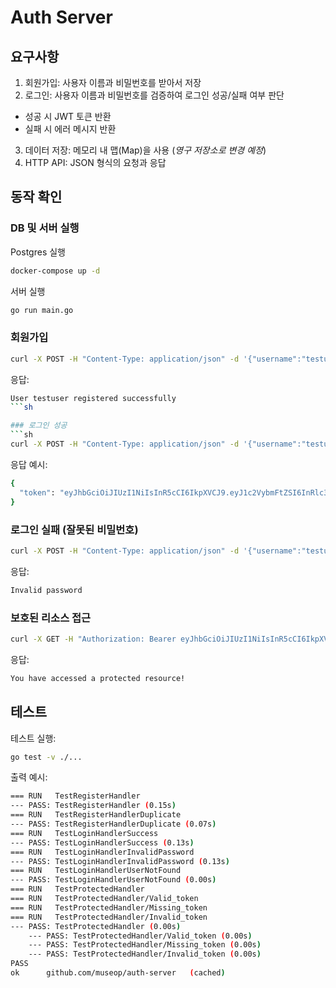 # Auth Server

## 요구사항
1. 회원가입: 사용자 이름과 비밀번호를 받아서 저장
2. 로그인: 사용자 이름과 비밀번호를 검증하여 로그인 성공/실패 여부 판단 
 - 성공 시 JWT 토큰 반환
 - 실패 시 에러 메시지 반환
3. 데이터 저장: 메모리 내 맵(Map)을 사용 (*영구 저장소로 변경 예정*)
4. HTTP API: JSON 형식의 요청과 응답


## 동작 확인

### DB 및 서버 실행 

Postgres 실행
```sh
docker-compose up -d
```

서버 실행
```sh
go run main.go
```

### 회원가입
```sh
curl -X POST -H "Content-Type: application/json" -d '{"username":"testuser", "password":"password123"}' http://localhost:8080/register
```
응답:
```sh
User testuser registered successfully
```sh

### 로그인 성공
```sh
curl -X POST -H "Content-Type: application/json" -d '{"username":"testuser", "password":"password123"}' http://localhost:8080/login
```

응답 예시:
```sh
{
  "token": "eyJhbGciOiJIUzI1NiIsInR5cCI6IkpXVCJ9.eyJ1c2VybmFtZSI6InRlc3R1c2VyIiwiZXhwIjoxNjg1MzgxNzI4fQ.TyIgU2YmIQrX"
}
```


### 로그인 실패 (잘못된 비밀번호)
```sh
curl -X POST -H "Content-Type: application/json" -d '{"username":"testuser", "password":"wrongpassword"}' http://localhost:8080/login
```

응답:
```sh
Invalid password
```

### 보호된 리소스 접근

```sh
curl -X GET -H "Authorization: Bearer eyJhbGciOiJIUzI1NiIsInR5cCI6IkpXVCJ9.eyJ1c2VybmFtZSI6InRlc3R1c2VyIiwiZXhwIjoxNjg1MzgxNzI4fQ.TyIgU2YmIQrX" http://localhost:8080/protected
```

응답:
```sh
You have accessed a protected resource!
```

## 테스트

테스트 실행:

```sh
go test -v ./...
```

출력 예시:

```sh
=== RUN   TestRegisterHandler
--- PASS: TestRegisterHandler (0.15s)
=== RUN   TestRegisterHandlerDuplicate
--- PASS: TestRegisterHandlerDuplicate (0.07s)
=== RUN   TestLoginHandlerSuccess
--- PASS: TestLoginHandlerSuccess (0.13s)
=== RUN   TestLoginHandlerInvalidPassword
--- PASS: TestLoginHandlerInvalidPassword (0.13s)
=== RUN   TestLoginHandlerUserNotFound
--- PASS: TestLoginHandlerUserNotFound (0.00s)
=== RUN   TestProtectedHandler
=== RUN   TestProtectedHandler/Valid_token
=== RUN   TestProtectedHandler/Missing_token
=== RUN   TestProtectedHandler/Invalid_token
--- PASS: TestProtectedHandler (0.00s)
    --- PASS: TestProtectedHandler/Valid_token (0.00s)
    --- PASS: TestProtectedHandler/Missing_token (0.00s)
    --- PASS: TestProtectedHandler/Invalid_token (0.00s)
PASS
ok      github.com/museop/auth-server   (cached)
```